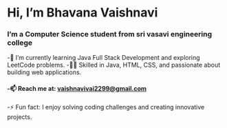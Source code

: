 # Hi, I’m  Bhavana Vaishnavi
### I’m a Computer Science student from sri vasavi engineering college

-🌱 I’m currently learning Java Full Stack Development and exploring LeetCode problems.
-👩‍💻 Skilled in Java, HTML, CSS, and passionate about building web applications.
#### -📫 Reach me at: vaishnavivai2299@gmail.com
-⚡ Fun fact: I enjoy solving coding challenges and creating innovative projects.

